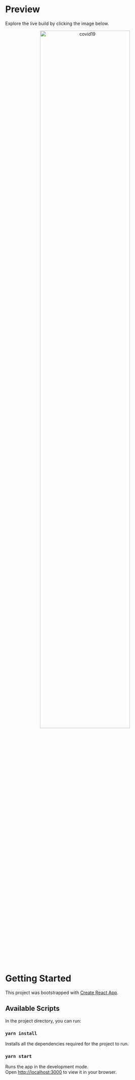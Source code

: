 # Preview

Explore the live build by clicking the image below.

<div align="center">
<a href="https://kaylaa0.github.io/patika/front-end-web/2-mid/redux/project-3/build/">
<img src="https://github-production-user-asset-6210df.s3.amazonaws.com/107824429/266868807-71d3827b-f710-4295-8e67-a69ba591825a.jpg" alt="covid19" width="75%">
</a>
</div>

# Getting Started

This project was bootstrapped with [Create React App](https://github.com/facebook/create-react-app).

## Available Scripts

In the project directory, you can run:

### `yarn install`

Installs all the dependencies required for the project to run.

### `yarn start`

Runs the app in the development mode.\
Open [http://localhost:3000](http://localhost:3000) to view it in your browser.
